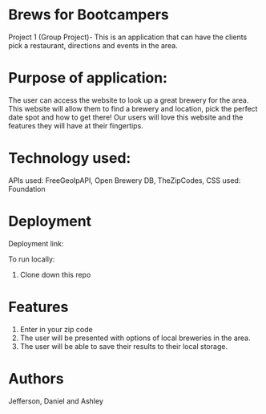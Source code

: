# Brews for Bootcampers

Project 1 (Group Project)- This is an application that can have the clients pick a restaurant, directions and events in the area. 

# Purpose of application:

The user can access the website to look up a great brewery for the area. 
This website will allow them to find a brewery and location, pick the perfect date spot and how to get there! 
Our users will love this website and the features they will have at their fingertips. 


# Technology used:

APIs used: FreeGeoIpAPI, Open Brewery DB, TheZipCodes, 
CSS used: Foundation

# Deployment

Deployment link:

To run locally:
 1. Clone down this repo

# Features

 1. Enter in your zip code
 2. The user will be presented with options of local breweries in the area. 
 3. The user will be able to save their results to their local storage.

# Authors
Jefferson, Daniel and Ashley
